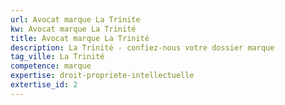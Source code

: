 ```yaml
---
url: Avocat marque La Trinite
kw: Avocat marque La Trinité
title: Avocat marque La Trinité
description: La Trinité - confiez-nous votre dossier marque
tag_ville: La Trinité
competence: marque
expertise: droit-propriete-intellectuelle
extertise_id: 2
---
```

